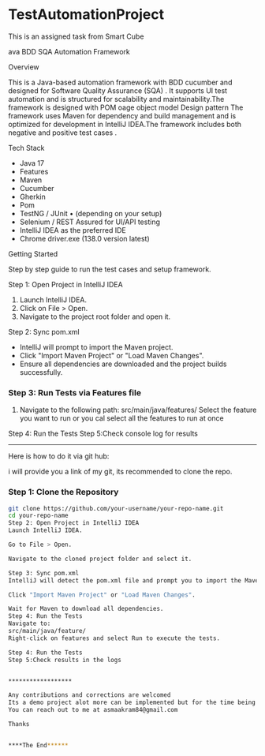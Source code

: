 # TestAutomationProject
This is an assigned task from Smart Cube

ava BDD SQA Automation Framework

Overview

This is a Java-based automation framework with BDD cucumber and  designed for Software Quality Assurance (SQA) . It supports UI test automation and is structured for scalability and maintainability.The framework is designed with POM oage object model Design pattern The framework uses Maven for dependency and build management and is optimized for development in IntelliJ IDEA.The framework includes both negative and positive test cases .

Tech Stack

* Java 17
* Features
* Maven
* Cucumber
* Gherkin
* Pom
* TestNG / JUnit
  •  (depending on your setup)
* Selenium / REST Assured for UI/API testing
* IntelliJ IDEA as the preferred IDE
* Chrome driver.exe (138.0 version latest)

Getting Started

Step by step guide to run the test cases and setup framework.

Step 1: Open Project in IntelliJ IDEA

1. Launch IntelliJ IDEA.
2. Click on File > Open.
3. Navigate to the project root folder and open it.

Step 2: Sync pom.xml

- IntelliJ will prompt to import the Maven project.
- Click "Import Maven Project" or "Load Maven Changes".
- Ensure all dependencies are downloaded and the project builds successfully.

### Step 3: Run Tests via Features file

1. Navigate to the following path:
   src/main/java/features/
   Select the feature you want to run or you cal select all the features to run at once

Step 4: Run the Tests
Step 5:Check  console log for results

***************

Here is how to do it via git hub:

i will provide you a link of my git, its recommended to clone the repo.




### Step 1: Clone the Repository

```bash
git clone https://github.com/your-username/your-repo-name.git
cd your-repo-name
Step 2: Open Project in IntelliJ IDEA
Launch IntelliJ IDEA.

Go to File > Open.

Navigate to the cloned project folder and select it.

Step 3: Sync pom.xml
IntelliJ will detect the pom.xml file and prompt you to import the Maven project.

Click "Import Maven Project" or "Load Maven Changes".

Wait for Maven to download all dependencies.
Step 4: Run the Tests
Navigate to:
src/main/java/feature/
Right-click on features and select Run to execute the tests.

Step 4: Run the Tests
Step 5:Check results in the logs


******************

Any contributions and corrections are welcomed 
Its a demo project alot more can be implemented but for the time being its for test purposes, 
You can reach out to me at asmaakram84@gmail.com 

Thanks 


****The End******
